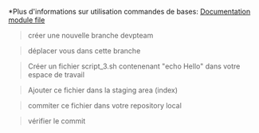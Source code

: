 

*Plus d'informations sur utilisation commandes de bases: 
[Documentation module file](https://guides.github.com/activities/hello-world/)

> créer une nouvelle branche devpteam

> déplacer vous dans cette branche

> Créer un fichier script_3.sh contenenant "echo  Hello"  dans votre espace de travail 

> Ajouter ce fichier dans la staging area (index)

> commiter ce fichier dans votre repository local

> vérifier le commit



